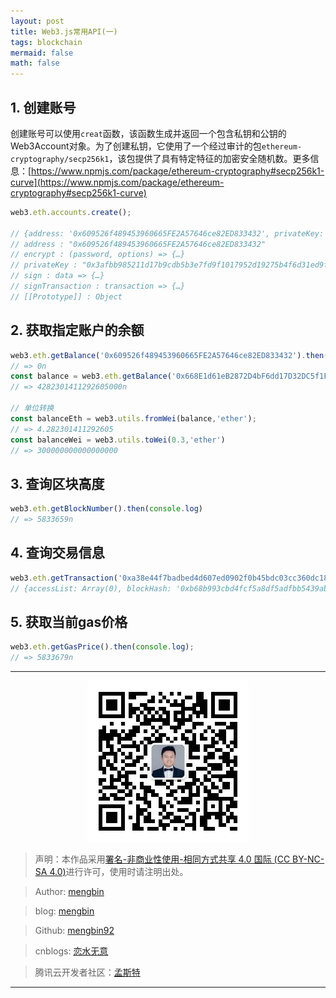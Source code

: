 ```yaml
---
layout: post
title: Web3.js常用API(一)
tags: blockchain
mermaid: false
math: false
---  
```


## 1. 创建账号

创建账号可以使用`creat`函数，该函数生成并返回一个包含私钥和公钥的Web3Account对象。为了创建私钥，它使用了一个经过审计的包`ethereum-cryptography/secp256k1`，该包提供了具有特定特征的加密安全随机数。更多信息：[https://www.npmjs.com/package/ethereum-cryptography#secp256k1-curve](https://www.npmjs.com/package/ethereum-cryptography#secp256k1-curve)

```javascript
web3.eth.accounts.create();

// {address: '0x609526f489453960665FE2A57646ce82ED833432', privateKey: '0x3afbb985211d17b9cdb5b3e7fd9f1017952d19275b4f6d31ed9f15bffb2e6185', signTransaction: ƒ, sign: ƒ, encrypt: ƒ}
// address : "0x609526f489453960665FE2A57646ce82ED833432"
// encrypt : (password, options) => {…}
// privateKey : "0x3afbb985211d17b9cdb5b3e7fd9f1017952d19275b4f6d31ed9f15bffb2e6185"
// sign : data => {…}
// signTransaction : transaction => {…}
// [[Prototype]] : Object
```

## 2. 获取指定账户的余额

```javascript
web3.eth.getBalance('0x609526f489453960665FE2A57646ce82ED833432').then(console.log);
// => 0n
const balance = web3.eth.getBalance('0x668E1d61eB2872D4bF6dd17D32DC5f1FD993A6AD');
// => 4282301411292605000n

// 单位转换
const balanceEth = web3.utils.fromWei(balance,'ether');
// => 4.282301411292605
const balanceWei = web3.utils.toWei(0.3,'ether')
// => 300000000000000000
```  

## 3. 查询区块高度

```javascript
web3.eth.getBlockNumber().then(console.log)
// => 5833659n
```

## 4. 查询交易信息

```javascript
web3.eth.getTransaction('0xa38e44f7badbed4d607ed0902f0b45bdc03cc360dc18d5ce12d4ed44d60602f4').then(console.log)
// {accessList: Array(0), blockHash: '0xb68b993cbd4fcf5a8df5adfbb5439ab3fc72e8b9b52e67e6ea5930d2a5f92c95', blockNumber: 5833651n, chainId: 11155111n, from: '0x668e1d61eb2872d4bf6dd17d32dc5f1fd993a6ad', …}
```

## 5. 获取当前gas价格

```javascript
web3.eth.getGasPrice().then(console.log);
// => 5833679n
```

---

<div align="center">
  <img src="../img/qrcode_wechat.jpg" alt="孟斯特">
</div>

> 声明：本作品采用[署名-非商业性使用-相同方式共享 4.0 国际 (CC BY-NC-SA 4.0)](https://creativecommons.org/licenses/by-nc-sa/4.0/deed.zh)进行许可，使用时请注明出处。  

> Author: [mengbin](mengbin1992@outlook.com)  

> blog: [mengbin](https://mengbin.top)  

> Github: [mengbin92](https://mengbin92.github.io/)  

> cnblogs: [恋水无意](https://www.cnblogs.com/lianshuiwuyi/)  

> 腾讯云开发者社区：[孟斯特](https://cloud.tencent.com/developer/user/6649301)  

---
